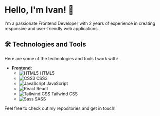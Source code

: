 # Hello, I'm Ivan! 👋

I'm a passionate Frontend Developer with 2 years of experience in creating responsive and user-friendly web applications.

## 🛠️ Technologies and Tools

Here are some of the technologies and tools I work with:

- **Frontend:**
  - ![HTML5](https://img.shields.io/badge/HTML5-E34F26?style=flat&logo=html5&logoColor=white) HTML5
  - ![CSS3](https://img.shields.io/badge/CSS3-1572B6?style=flat&logo=css3&logoColor=white) CSS3
  - ![JavaScript](https://img.shields.io/badge/JavaScript-F7DF1E?style=flat&logo=javascript&logoColor=black) JavaScript
  - ![React](https://img.shields.io/badge/React-61DAFB?style=flat&logo=react&logoColor=black) React
  - ![Tailwind CSS](https://img.shields.io/badge/Tailwind%20CSS-06B6D4?style=flat&logo=tailwind-css&logoColor=white) Tailwind CSS
  - ![Sass](https://img.shields.io/badge/Sass-CC6699?style=flat&logo=sass&logoColor=white) SASS


Feel free to check out my repositories and get in touch!
